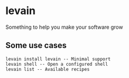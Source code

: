 levain
======

Something to help you make your software grow

## Some use cases
```
levain install levain -- Minimal support
levain shell -- Open a configured shell
levain list -- Available recipes
```
